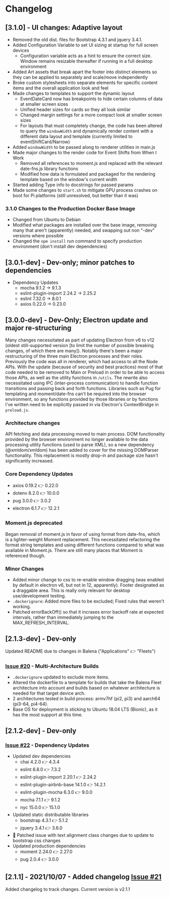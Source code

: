# Changelog

## [3.1.0] - UI changes: Adaptive layout

- Removed the old dist. files for Bootstrap 4.3.1 and jquery 3.4.1.
- Added Configuration Variable to set UI sizing at startup for full screen devices
  - Configuration variable acts as a hint to ensure the correct size. Window remains resizable thereafter if running in a full desktop environment
- Added Art assets that break apart the footer into distinct elements so they can be applied to separately and scale/move independently
- Broke custom stylesheets into separate elements for specific content items and the overall application look and feel
- Made changes to templates to support the dynamic layout
  - EventDateCard now has breakpoints to hide certain columns of data at smaller screen sizes
  - Unified header sizes for cards so they all look similar
  - Changed margin settings for a more compact look at smaller screen sizes
  - For layouts that must completely change, the code has been altered to query the `windowWidth` and dynamically render content with a different data layout and template (currently limited to eventShiftCard/Narrow)
- Added `windowWidth` to be passed along to renderer utilities in main.js
- Made major changes to the render code for Event Shifts from When I Work
  - Removed all references to moment.js and replaced with the relevant date-fns.js library functions
  - Modified how data is formulated and packaged for the rendering template based on the window's current width
- Started adding Type info to docstrings for passed params
- Made some changes to `start.sh` to mitigate GPU process crashes on boot for Pi platforms (still unresolved, but better than it was)

### 3.1.0 Changes to the Production Docker Base Image

- Changed from Ubuntu to Debian
- Modified what packages are installed over the base image, removing many that aren't (apparently) needed, and swapping out non "-dev" versions where possible
- Changed the `npm install` run command to specify production environment (don't install dev dependencies)

## [3.0.1-dev] - Dev-only; minor patches to dependencies

- Dependency Updates
  - mocha 9.1.2 -> 9.1.3
  - eslint-plugin-import 2.24.2 -> 2.25.2
  - eslint 7.32.0 -> 8.0.1
  - axios 0.22.0 -> 0.23.0

## [3.0.0-dev] - Dev-Only; Electron update and major re-structuring

Many changes necessitated as part of updating Electron from v6 to v12 (oldest still-supported version [to limit the number of possible breaking changes, of which there are many]). Notably there's been a major restructuring of the three main Electron processes and their roles. Previously the code was all in renderer, which had access to all the Node APIs. With the update (because of security and best practices) most of that code needed to be removed to Main or Preload in order to be able to access those APIs, as well as the utility functions in `/utils`. The rewrite also necessitated using IPC (inter-process communication) to handle function transitions and passing back and forth functions. Libraries such as Pug for templating and moment/date-fns can't be required into the browser environment, so any functions provided by those libraries or by functions I've written need to be explicitly passed in via Electron's ContextBridge in `preload.js`.

### Architecture changes

API fetching and data processing moved to main process. DOM functionality provided by the browser environment no longer available to the data processing utility functions (used to parse XML), so a new dependency (@xmldom/xmldom) has been added to cover for the missing DOMParser functionality. This replacement is mostly drop-in and package size hasn't significantly increased.

### Core Dependency Updates

- axios 0.19.2 👉 0.22.0
- dotenv 8.2.0 👉 10.0.0
- pug 3.0.0 👉 3.0.2
- electron 6.1.7 👉 12.2.1

### Moment.js deprecated

Began removal of moment.js in favor of using format from date-fns, which is a lighter-weight Moment replacement. This necessitated refactoring the format string templates and using different functions compared to what was available in Moment.js. There are still many places that Moment is referenced though.

### Minor Changes

- Added minor change to css to re-enable window dragging (was enabled by default in electron v6, but not in 12, apparently). Footer designated as a draggable area. This is really only relevant for desktop use/development testing.
- `.dockerignore`: Added more files to be excluded; Fixed rules that weren't working.
- Patched errorBackOff() so that it incrases error backoff rate at expected intervals, rather than immediately jumping to the MAX_REFRESH_INTERVAL.

## [2.1.3-dev] - Dev-only

Updated README due to changes in Balena ("Applications" 👉 "Fleets")

### [Issue #20](https://github.com/uw-asa/wiw-events-shifts-display/issues/20) - Multi-Architecture Builds

- `.dockerignore` updated to exclude more items.
- Altered the dockerfile to a template for builds that take the Balena Fleet architecture into account and builds based on whatever architecture is needed for that target device arch.
- 2 architectures tested in build process: armv7hf (pi2, pi3) and aarch64 (pi3-64, pi4-64).
- Base OS for deployment is sticking to Ubuntu 18.04 LTS (Bionic), as it has the most support at this time.

## [2.1.2-dev] - Dev-only

### [Issue #22](https://github.com/uw-asa/wiw-events-shifts-display/issues/22) - Dependency Updates

- Updated dev dependencies
  - chai 4.2.0 👉 4.3.4
  - eslint 6.8.0 👉 7.3.2
  - eslint-plugin-import 2.20.1 👉 2.24.2
  - eslint-plugin-airbnb-base 14.1.0 👉 14.2.1
  - eslint-plugin-mocha 6.3.0 👉 9.0.0
  - mocha 7.1.1 👉 9.1.2
  - nyc 15.0.0 👉 15.1.0
- Updated static distributable libraries
  - bootstrap 4.3.1 👉 5.1.2
  - jquery 3.4.1 👉 3.6.0
- 🔧 Patched issue with text alignment class changes due to update to bootstrap css changes
- Updated production dependencies
  - moment 2.24.0 👉 2.27.0
  - pug 2.0.4 👉 3.0.0

## [2.1.1] - 2021/10/07 - Added changelog [Issue #21](https://github.com/uw-asa/wiw-events-shifts-display/issues/21)

Added changelog to track changes. Current version is v2.1.1
